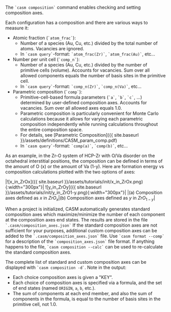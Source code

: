 The `` `casm composition` `` command enables checking and setting composition axes.

Each configuration has a composition and there are various ways to measure it:
- Atomic fraction (`` `atom_frac` ``):
  - Number of a species (Au, Cu, etc.) divided by the total number of atoms. Vacancies are ignored.
  - In `` `casm query` ``-format: `` `atom_frac(Zr)` ``, `` `atom_frac(Au)` ``, etc...
- Number per unit cell (`` `comp_n` ``):
    - Number of a species (Au, Cu, etc.) divided by the number of primitive cells (volume). Accounts for vacancies. Sum over all allowed components equals the number of basis sites in the primitive cell.
    - In `` `casm query` ``-format: `` `comp_n(Zr)` ``, `` `comp_n(Va)` ``, etc...
- Parametric composition (`` `comp` ``):
    - Primitive-cell-based formula parameters (`` `a` ``, `` `b` ``, `` `c` ``, ...) determined by user-defined composition axes. Accounts for vacancies. Sum over all allowed axes equals 1.0.
    - Parametric composition is particularly convenient for Monte Carlo calculations because it allows for varying each parametric composition independently while running calculations throughout the entire composition space.
    - For details, see [Parametric Composition]({{ site.baseurl }}/assets/definitions/CASM_param_comp.pdf)
    - In `` `casm query` ``-format: `` `comp(a)` ``, `` `comp(b)` ``, etc...

As an example, in the Zr-O system of HCP-Zr with O/Va disorder on the octahedral interstitial positions, the composition can be defined in terms of the amount of O (x) or the amount of Va (1-y). Here are formation energy vs composition calculations plotted with the two options of axes:

|![x_in_ZrOx]({{ site.baseurl }}/assets/tutorials/init/x_in_ZrOx.png){:width="300px"}| ![y_in_ZrOy]({{ site.baseurl }}/assets/tutorials/init/y_in_ZrO1-y.png){:width="300px"}|
|(a) Composition axes defined as $x$ in $ZrO_x$|(b) Composition axes defined as $y$ in $ZrO_{1-y}$|

When a project is initialized, CASM automatically generates standard composition axes which maximize/minimize the number of each component at the composition axes end states. The results are stored in the file `` `.casm/composition_axes.json` `` If the standard composition axes are not sufficient for your purposes, additional custom composition axes can be added to the `` `.casm/composition_axes.json` `` file. Use `` `casm format --comp` `` for a description of the `` `composition_axes.json` `` file format.  If anything happens to the file, `` `casm composition --calc` `` can be used to re-calculate the standard composition axes.

The complete list of standard and custom composition axes can be displayed with `` `casm composition -d` ``. Note in the output:
- Each choice composition axes is given a "KEY".
- Each choice of composition axes is specified via a formula, and the set of end states (named `ORIGIN`, `a`, `b`, etc.).
- The sum of components at each end member, and also the sum of components in the formula, is equal to the number of basis sites in the primitive cell, not 1.0.
